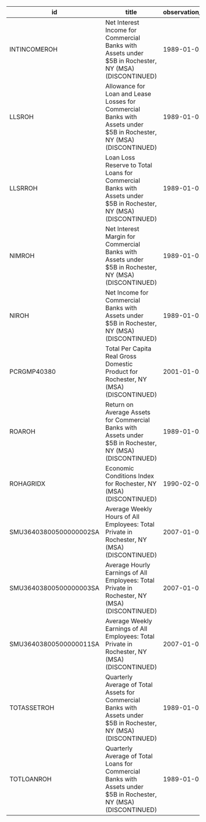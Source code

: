 | id                     | title                                                                                                                | observation_start   | observation_end   |
|------------------------|----------------------------------------------------------------------------------------------------------------------|---------------------|-------------------|
| INTINCOMEROH           | Net Interest Income for Commercial Banks with Assets under $5B in Rochester, NY (MSA) (DISCONTINUED)                 | 1989-01-01          | 2020-07-01        |
| LLSROH                 | Allowance for Loan and Lease Losses for Commercial Banks with Assets under $5B in Rochester, NY (MSA) (DISCONTINUED) | 1989-01-01          | 2020-07-01        |
| LLSRROH                | Loan Loss Reserve to Total Loans for Commercial Banks with Assets under $5B in Rochester, NY (MSA) (DISCONTINUED)    | 1989-01-01          | 2020-07-01        |
| NIMROH                 | Net Interest Margin for Commercial Banks with Assets under $5B in Rochester, NY (MSA) (DISCONTINUED)                 | 1989-01-01          | 2020-07-01        |
| NIROH                  | Net Income for Commercial Banks with Assets under $5B in Rochester, NY (MSA) (DISCONTINUED)                          | 1989-01-01          | 2020-07-01        |
| PCRGMP40380            | Total Per Capita Real Gross Domestic Product for Rochester, NY (MSA) (DISCONTINUED)                                  | 2001-01-01          | 2017-01-01        |
| ROAROH                 | Return on Average Assets for Commercial Banks with Assets under $5B in Rochester, NY (MSA) (DISCONTINUED)            | 1989-01-01          | 2020-07-01        |
| ROHAGRIDX              | Economic Conditions Index for Rochester, NY (MSA) (DISCONTINUED)                                                     | 1990-02-01          | 2019-12-01        |
| SMU36403800500000002SA | Average Weekly Hours of All Employees: Total Private in Rochester, NY (MSA) (DISCONTINUED)                           | 2007-01-01          | 2022-03-01        |
| SMU36403800500000003SA | Average Hourly Earnings of All Employees: Total Private in Rochester, NY (MSA) (DISCONTINUED)                        | 2007-01-01          | 2022-03-01        |
| SMU36403800500000011SA | Average Weekly Earnings of All Employees: Total Private in Rochester, NY (MSA) (DISCONTINUED)                        | 2007-01-01          | 2022-03-01        |
| TOTASSETROH            | Quarterly Average of Total Assets for Commercial Banks with Assets under $5B in Rochester, NY (MSA) (DISCONTINUED)   | 1989-01-01          | 2020-07-01        |
| TOTLOANROH             | Quarterly Average of Total Loans for Commercial Banks with Assets under $5B in Rochester, NY (MSA) (DISCONTINUED)    | 1989-01-01          | 2020-07-01        |